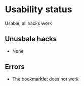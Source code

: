 # Usability status
Usable; all hacks work

## Unusbale hacks
- None

## Errors
- The bookmarklet does not work
